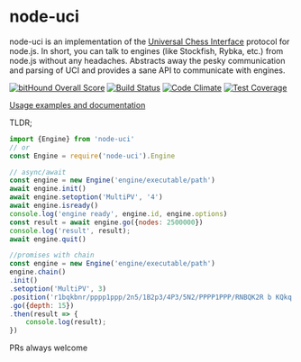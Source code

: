 # node-uci
node-uci is an implementation of the [Universal Chess Interface](http://www.shredderchess.com/chess-info/features/uci-universal-chess-interface.html) protocol for node.js. In short, you can talk to engines (like Stockfish, Rybka, etc.) from node.js without any headaches. Abstracts away the pesky communication and parsing of UCI and provides a sane API to communicate with engines.

[![bitHound Overall Score](https://www.bithound.io/github/ebemunk/node-uci/badges/score.svg)](https://www.bithound.io/github/ebemunk/node-uci)
[![Build Status](https://travis-ci.org/ebemunk/node-uci.svg?branch=master)](https://travis-ci.org/ebemunk/node-uci)
[![Code Climate](https://codeclimate.com/github/ebemunk/node-uci/badges/gpa.svg)](https://codeclimate.com/github/ebemunk/node-uci)
[![Test Coverage](https://codeclimate.com/github/ebemunk/node-uci/badges/coverage.svg)](https://codeclimate.com/github/ebemunk/node-uci/coverage)

[Usage examples and documentation](https://ebemunk.github.io/node-uci/)

TLDR;
```javascript
import {Engine} from 'node-uci'
// or
const Engine = require('node-uci').Engine

// async/await
const engine = new Engine('engine/executable/path')
await engine.init()
await engine.setoption('MultiPV', '4')
await engine.isready()
console.log('engine ready', engine.id, engine.options)
const result = await engine.go({nodes: 2500000})
console.log('result', result);
await engine.quit()

//promises with chain
const engine = new Engine('engine/executable/path')
engine.chain()
.init()
.setoption('MultiPV', 3)
.position('r1bqkbnr/pppp1ppp/2n5/1B2p3/4P3/5N2/PPPP1PPP/RNBQK2R b KQkq - 3 3')
.go({depth: 15})
.then(result => {
	console.log(result);
})
```
PRs always welcome

